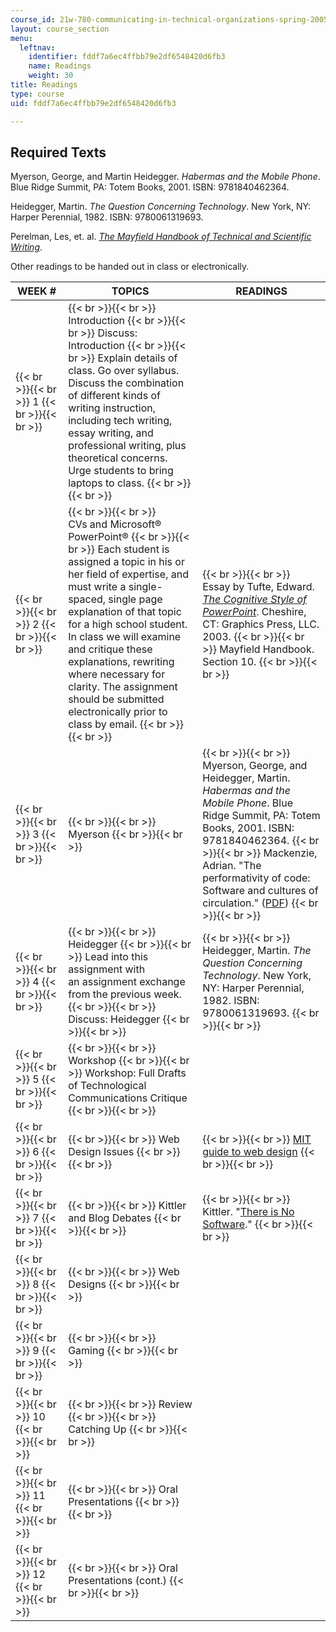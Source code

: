 ```yaml
---
course_id: 21w-780-communicating-in-technical-organizations-spring-2005
layout: course_section
menu:
  leftnav:
    identifier: fddf7a6ec4ffbb79e2df6548420d6fb3
    name: Readings
    weight: 30
title: Readings
type: course
uid: fddf7a6ec4ffbb79e2df6548420d6fb3

---
```


Required Texts
--------------

Myerson, George, and Martin Heidegger. _Habermas and the Mobile Phone_. Blue Ridge Summit, PA: Totem Books, 2001. ISBN: 9781840462364.

Heidegger, Martin. _The Question Concerning Technology_. New York, NY: Harper Perennial, 1982. ISBN: 9780061319693.

Perelman, Les, et. al. [_The Mayfield Handbook of Technical and Scientific Writing_](http://web.mit.edu/course/21/21.guide/Demo/web/).

Other readings to be handed out in class or electronically.

| WEEK # | TOPICS | READINGS |
| --- | --- | --- |
|  {{< br >}}{{< br >}} 1 {{< br >}}{{< br >}}  |  {{< br >}}{{< br >}} Introduction {{< br >}}{{< br >}} Discuss: Introduction {{< br >}}{{< br >}} Explain details of class. Go over syllabus. Discuss the combination of different kinds of writing instruction, including tech writing, essay writing, and professional writing, plus theoretical concerns. Urge students to bring laptops to class. {{< br >}}{{< br >}}  | &nbsp; |
|  {{< br >}}{{< br >}} 2 {{< br >}}{{< br >}}  |  {{< br >}}{{< br >}} CVs and Microsoft® PowerPoint® {{< br >}}{{< br >}} Each student is assigned a topic in his or her field of expertise, and must write a single-spaced, single page explanation of that topic for a high school student. In class we will examine and critique these explanations, rewriting where necessary for clarity. The assignment should be submitted electronically prior to class by email. {{< br >}}{{< br >}}  |  {{< br >}}{{< br >}} Essay by Tufte, Edward. [_The Cognitive Style of PowerPoint_](http://www.edwardtufte.com/tufte/powerpoint). Cheshire, CT: Graphics Press, LLC. 2003. {{< br >}}{{< br >}} Mayfield Handbook. Section 10. {{< br >}}{{< br >}}  |
|  {{< br >}}{{< br >}} 3 {{< br >}}{{< br >}}  |  {{< br >}}{{< br >}} Myerson {{< br >}}{{< br >}}  |  {{< br >}}{{< br >}} Myerson, George, and Heidegger, Martin. _Habermas and the Mobile Phone_. Blue Ridge Summit, PA: Totem Books, 2001. ISBN: 9781840462364. {{< br >}}{{< br >}} Mackenzie, Adrian. "The performativity of code: Software and cultures of circulation." ([PDF](http://www.lancs.ac.uk/staff/mackenza/papers/code_performativity.pdf)) {{< br >}}{{< br >}}  |
|  {{< br >}}{{< br >}} 4 {{< br >}}{{< br >}}  |  {{< br >}}{{< br >}} Heidegger {{< br >}}{{< br >}} Lead into this assignment with an assignment exchange from the previous week. {{< br >}}{{< br >}} Discuss: Heidegger {{< br >}}{{< br >}}  |  {{< br >}}{{< br >}} Heidegger, Martin. _The Question Concerning Technology_. New York, NY: Harper Perennial, 1982. ISBN: 9780061319693. {{< br >}}{{< br >}}  |
|  {{< br >}}{{< br >}} 5 {{< br >}}{{< br >}}  |  {{< br >}}{{< br >}} Workshop {{< br >}}{{< br >}} Workshop: Full Drafts of Technological Communications Critique {{< br >}}{{< br >}}  | &nbsp; |
|  {{< br >}}{{< br >}} 6 {{< br >}}{{< br >}}  |  {{< br >}}{{< br >}} Web Design Issues {{< br >}}{{< br >}}  |  {{< br >}}{{< br >}} [MIT guide to web design](http://ist.mit.edu/services/web/reference) {{< br >}}{{< br >}}  |
|  {{< br >}}{{< br >}} 7 {{< br >}}{{< br >}}  |  {{< br >}}{{< br >}} Kittler and Blog Debates {{< br >}}{{< br >}}  |  {{< br >}}{{< br >}} Kittler. "[There is No Software](http://raley.english.ucsb.edu/wp-content/Engl800/Kittler-nosoftware.pdf)." {{< br >}}{{< br >}}  |
|  {{< br >}}{{< br >}} 8 {{< br >}}{{< br >}}  |  {{< br >}}{{< br >}} Web Designs {{< br >}}{{< br >}}  | &nbsp; |
|  {{< br >}}{{< br >}} 9 {{< br >}}{{< br >}}  |  {{< br >}}{{< br >}} Gaming {{< br >}}{{< br >}}  | &nbsp; |
|  {{< br >}}{{< br >}} 10 {{< br >}}{{< br >}}  |  {{< br >}}{{< br >}} Review {{< br >}}{{< br >}} Catching Up {{< br >}}{{< br >}}  | &nbsp; |
|  {{< br >}}{{< br >}} 11 {{< br >}}{{< br >}}  |  {{< br >}}{{< br >}} Oral Presentations {{< br >}}{{< br >}}  | &nbsp; |
|  {{< br >}}{{< br >}} 12 {{< br >}}{{< br >}}  |  {{< br >}}{{< br >}} Oral Presentations (cont.) {{< br >}}{{< br >}}  |
